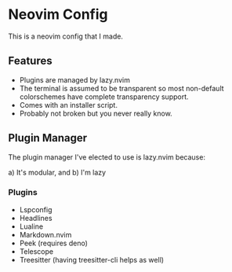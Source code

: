 # Neovim Config

This is a neovim config that I made.


## Features

 * Plugins are managed by lazy.nvim
 * The terminal is assumed to be transparent so most non-default colorschemes have complete transparency support.
 * Comes with an installer script.
 * Probably not broken but you never really know.

## Plugin Manager

The plugin manager I've elected to use is lazy.nvim because:

 a) It's modular, and
 b) I'm lazy

### Plugins

 * Lspconfig
 * Headlines
 * Lualine
 * Markdown.nvim
 * Peek (requires deno)
 * Telescope
 * Treesitter (having treesitter-cli helps as well)


